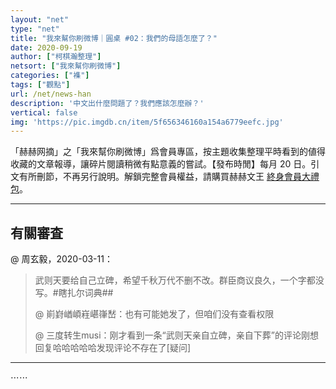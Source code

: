 ```yaml
---
layout: "net"
type: "net"
title: "我來幫你刷微博｜圓桌 #02：我們的母語怎麼了？"
date: 2020-09-19
author: ["柯棋瀚整理"]
netsort: ["我來幫你刷微博"]
categories: ["襍"]
tags: ["觀點"]
url: /net/news-han
description: '中文出什麼問題了？我們應該怎麼辦？'
vertical: false
img: 'https://pic.imgdb.cn/item/5f656346160a154a6779eefc.jpg'
---
```


「赫赫网摘」之「我來幫你刷微博」爲會員專區，按主題收集整理平時看到的値得收藏的文章報導，讓碎片閱讀稍微有點意義的嘗試。【發布時閒】每月 20 日。引文有所刪節，不再另行說明。解鎖完整會員權益，請購買赫赫文王 [終身會員大禮包](https://item.taobao.com/item.htm?id=629774535457)。

----

## 有關審査

 @ 周玄毅，2020-03-11：

> 武则天要给自己立碑，希望千秋万代不删不改。群臣商议良久，一个字都没写。#瞎扎尔词典##     
>
>  @ 崱崶崷崸嵀嵁嵂嵆：也有可能她发了，但咱们没有查看权限   
>
>  @ 三度转生musi：刚才看到一条“武则天亲自立碑，亲自下葬”的评论刚想回复哈哈哈哈哈发现评论不存在了[疑问]

-----

⋯⋯